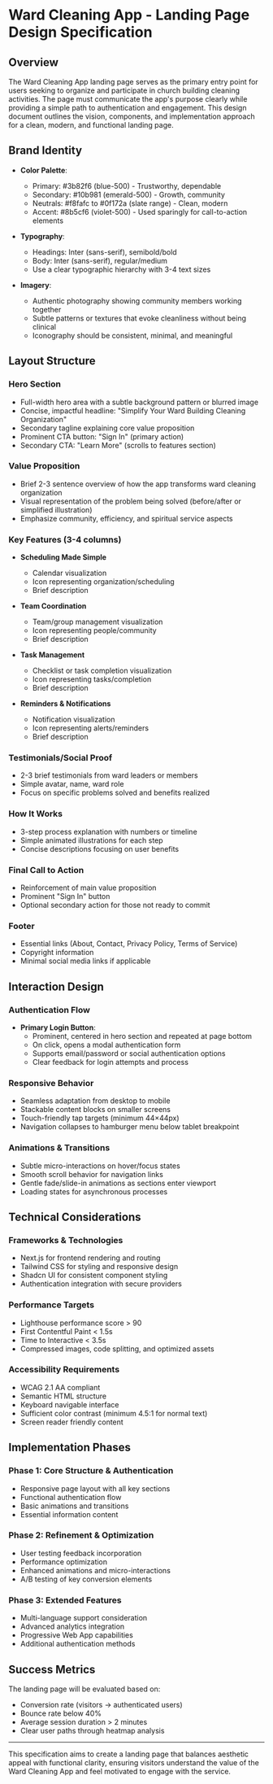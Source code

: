 # Ward Cleaning App - Landing Page Design Specification

## Overview

The Ward Cleaning App landing page serves as the primary entry point for users seeking to organize and participate in church building cleaning activities. The page must communicate the app's purpose clearly while providing a simple path to authentication and engagement. This design document outlines the vision, components, and implementation approach for a clean, modern, and functional landing page.

## Brand Identity

- **Color Palette**:
  - Primary: #3b82f6 (blue-500) - Trustworthy, dependable
  - Secondary: #10b981 (emerald-500) - Growth, community
  - Neutrals: #f8fafc to #0f172a (slate range) - Clean, modern
  - Accent: #8b5cf6 (violet-500) - Used sparingly for call-to-action elements

- **Typography**:
  - Headings: Inter (sans-serif), semibold/bold
  - Body: Inter (sans-serif), regular/medium
  - Use a clear typographic hierarchy with 3-4 text sizes

- **Imagery**:
  - Authentic photography showing community members working together
  - Subtle patterns or textures that evoke cleanliness without being clinical
  - Iconography should be consistent, minimal, and meaningful

## Layout Structure

### Hero Section
- Full-width hero area with a subtle background pattern or blurred image
- Concise, impactful headline: "Simplify Your Ward Building Cleaning Organization"
- Secondary tagline explaining core value proposition
- Prominent CTA button: "Sign In" (primary action)
- Secondary CTA: "Learn More" (scrolls to features section)

### Value Proposition
- Brief 2-3 sentence overview of how the app transforms ward cleaning organization
- Visual representation of the problem being solved (before/after or simplified illustration)
- Emphasize community, efficiency, and spiritual service aspects

### Key Features (3-4 columns)
- **Scheduling Made Simple**
  - Calendar visualization
  - Icon representing organization/scheduling
  - Brief description

- **Team Coordination**
  - Team/group management visualization
  - Icon representing people/community
  - Brief description

- **Task Management**
  - Checklist or task completion visualization
  - Icon representing tasks/completion
  - Brief description

- **Reminders & Notifications**
  - Notification visualization
  - Icon representing alerts/reminders
  - Brief description

### Testimonials/Social Proof
- 2-3 brief testimonials from ward leaders or members
- Simple avatar, name, ward role
- Focus on specific problems solved and benefits realized

### How It Works
- 3-step process explanation with numbers or timeline
- Simple animated illustrations for each step
- Concise descriptions focusing on user benefits

### Final Call to Action
- Reinforcement of main value proposition
- Prominent "Sign In" button
- Optional secondary action for those not ready to commit

### Footer
- Essential links (About, Contact, Privacy Policy, Terms of Service)
- Copyright information
- Minimal social media links if applicable

## Interaction Design

### Authentication Flow
- **Primary Login Button**:
  - Prominent, centered in hero section and repeated at page bottom
  - On click, opens a modal authentication form
  - Supports email/password or social authentication options
  - Clear feedback for login attempts and process

### Responsive Behavior
- Seamless adaptation from desktop to mobile
- Stackable content blocks on smaller screens
- Touch-friendly tap targets (minimum 44×44px)
- Navigation collapses to hamburger menu below tablet breakpoint

### Animations & Transitions
- Subtle micro-interactions on hover/focus states
- Smooth scroll behavior for navigation links
- Gentle fade/slide-in animations as sections enter viewport
- Loading states for asynchronous processes

## Technical Considerations

### Frameworks & Technologies
- Next.js for frontend rendering and routing
- Tailwind CSS for styling and responsive design
- Shadcn UI for consistent component styling
- Authentication integration with secure providers

### Performance Targets
- Lighthouse performance score > 90
- First Contentful Paint < 1.5s
- Time to Interactive < 3.5s
- Compressed images, code splitting, and optimized assets

### Accessibility Requirements
- WCAG 2.1 AA compliant
- Semantic HTML structure
- Keyboard navigable interface
- Sufficient color contrast (minimum 4.5:1 for normal text)
- Screen reader friendly content

## Implementation Phases

### Phase 1: Core Structure & Authentication
- Responsive page layout with all key sections
- Functional authentication flow
- Basic animations and transitions
- Essential information content

### Phase 2: Refinement & Optimization
- User testing feedback incorporation
- Performance optimization
- Enhanced animations and micro-interactions
- A/B testing of key conversion elements

### Phase 3: Extended Features
- Multi-language support consideration
- Advanced analytics integration
- Progressive Web App capabilities
- Additional authentication methods

## Success Metrics

The landing page will be evaluated based on:
- Conversion rate (visitors → authenticated users)
- Bounce rate below 40%
- Average session duration > 2 minutes
- Clear user paths through heatmap analysis

---

This specification aims to create a landing page that balances aesthetic appeal with functional clarity, ensuring visitors understand the value of the Ward Cleaning App and feel motivated to engage with the service. 